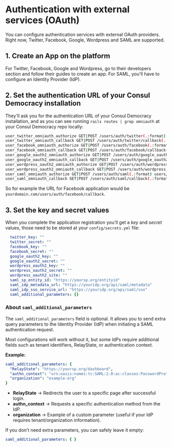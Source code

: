 # Authentication with external services (OAuth)

You can configure authentication services with external OAuth providers. Right now, Twitter, Facebook, Google, Wordpress and SAML are supported.

## 1. Create an App on the platform

For Twitter, Facebook, Google and Wordpress, go to their developers section and follow their guides to create an app. For SAML, you'll have to configure an Identity Provider (IdP).

## 2. Set the authentication URL of your Consul Democracy installation

They'll ask you for the authentication URL of your Consul Democracy installation, and as you can see running `rails routes | grep omniauth` at your Consul Democracy repo locally:

```bash
user_twitter_omniauth_authorize GET|POST /users/auth/twitter(.:format) users/omniauth_callbacks#passthru
user_twitter_omniauth_callback GET|POST /users/auth/twitter/callback(.:format) users/omniauth_callbacks#twitter
user_facebook_omniauth_authorize GET|POST /users/auth/facebook(.:format) users/omniauth_callbacks#passthru
user_facebook_omniauth_callback GET|POST /users/auth/facebook/callback(.:format) users/omniauth_callbacks#facebook
user_google_oauth2_omniauth_authorize GET|POST /users/auth/google_oauth2(.:format) users/omniauth_callbacks#passthru
user_google_oauth2_omniauth_callback GET|POST /users/auth/google_oauth2/callback(.:format) users/omniauth_callbacks#google_oauth2
user_wordpress_oauth2_omniauth_authorize GET|POST /users/auth/wordpress_oauth2(.:format) users/omniauth_callbacks#passthru
user_wordpress_oauth2_omniauth_callback GET|POST /users/auth/wordpress_oauth2/callback(.:format) users/omniauth_callbacks#wordpress_oauth2
user_saml_omniauth_authorize GET|POST /users/auth/saml(.:format) users/omniauth_callbacks#passthru
user_saml_omniauth_callback GET|POST /users/auth/saml/callback(.:format) users/omniauth_callbacks#saml
```

So for example the URL for Facebook application would be `yourdomain.com/users/auth/facebook/callback`.

## 3. Set the key and secret values

When you complete the application registration you'll get a *key* and *secret* values, those need to be stored at your `config/secrets.yml` file:

```yml
  twitter_key: ""
  twitter_secret: ""
  facebook_key: ""
  facebook_secret: ""
  google_oauth2_key: ""
  google_oauth2_secret: ""
  wordpress_oauth2_key: ""
  wordpress_oauth2_secret: ""
  wordpress_oauth2_site: ""
  saml_sp_entity_id: "https://yoursp.org/entityid"
  saml_idp_metadata_url: "https://youridp.org/api/saml/metadata"
  saml_idp_sso_service_url: "https://youridp.org/api/saml/sso"
  saml_additional_parameters: {}
```

### About `saml_additional_parameters`

The `saml_additional_parameters` field is optional. It allows you to send extra query parameters to the Identity Provider (IdP) when initiating a SAML authentication request.

Most configurations will work without it, but some IdPs require additional fields such as tenant identifiers, RelayState, or authentication context.

**Example:**

```yml
saml_additional_parameters: {
  "RelayState": "https://yoursp.org/dashboard",
  "authn_context": "urn:oasis:names:tc:SAML:2.0:ac:classes:PasswordProtectedTransport",
  "organization": "example-org"
}
```

* **RelayState** → Redirects the user to a specific page after successful login.
* **authn\_context** → Requests a specific authentication method from the IdP.
* **organization** → Example of a custom parameter (useful if your IdP requires tenant/organization information).

If you don’t need extra parameters, you can safely leave it empty:

```yml
saml_additional_parameters: { }
```
